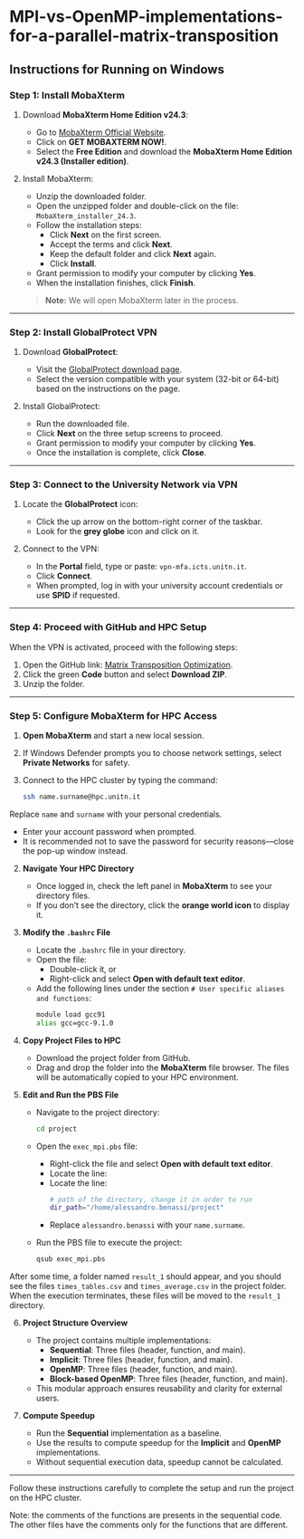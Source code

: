 # MPI-vs-OpenMP-implementations-for-a-parallel-matrix-transposition

## Instructions for Running on Windows

### Step 1: Install MobaXterm

1. Download **MobaXterm Home Edition v24.3**:
   - Go to [MobaXterm Official Website](https://mobaxterm.mobatek.net/).
   - Click on **GET MOBAXTERM NOW!**.
   - Select the **Free Edition** and download the **MobaXterm Home Edition v24.3 (Installer edition)**.

2. Install MobaXterm:
   - Unzip the downloaded folder.
   - Open the unzipped folder and double-click on the file: `MobaXterm_installer_24.3`.
   - Follow the installation steps:
     - Click **Next** on the first screen.
     - Accept the terms and click **Next**.
     - Keep the default folder and click **Next** again.
     - Click **Install**.
   - Grant permission to modify your computer by clicking **Yes**.
   - When the installation finishes, click **Finish**.

   > **Note:** We will open MobaXterm later in the process.

---

### Step 2: Install GlobalProtect VPN

1. Download **GlobalProtect**:
   - Visit the [GlobalProtect download page](https://vpn.youruniversitydomain.com/).
   - Select the version compatible with your system (32-bit or 64-bit) based on the instructions on the page.

2. Install GlobalProtect:
   - Run the downloaded file.
   - Click **Next** on the three setup screens to proceed.
   - Grant permission to modify your computer by clicking **Yes**.
   - Once the installation is complete, click **Close**.

---

### Step 3: Connect to the University Network via VPN

1. Locate the **GlobalProtect** icon:
   - Click the up arrow on the bottom-right corner of the taskbar.
   - Look for the **grey globe** icon and click on it.

2. Connect to the VPN:
   - In the **Portal** field, type or paste: `vpn-mfa.icts.unitn.it`.
   - Click **Connect**.
   - When prompted, log in with your university account credentials or use **SPID** if requested.

---

### Step 4: Proceed with GitHub and HPC Setup

When the VPN is activated, proceed with the following steps:

1. Open the GitHub link: [Matrix Transposition Optimization](https://github.com/ale-bena/Matrix-Transposition-Optimization.git).
2. Click the green **Code** button and select **Download ZIP**.
3. Unzip the folder.

---

### Step 5: Configure MobaXterm for HPC Access

1. **Open MobaXterm** and start a new local session.
2. If Windows Defender prompts you to choose network settings, select **Private Networks** for safety.

3. Connect to the HPC cluster by typing the command:
   ```bash
   ssh name.surname@hpc.unitn.it
 Replace `name` and `surname` with your personal credentials.
   - Enter your account password when prompted.
   - It is recommended not to save the password for security reasons—close the pop-up window instead.

2. **Navigate Your HPC Directory**
   - Once logged in, check the left panel in **MobaXterm** to see your directory files.
   - If you don’t see the directory, click the **orange world icon** to display it.

3. **Modify the `.bashrc` File**
   - Locate the `.bashrc` file in your directory.
   - Open the file:
     - Double-click it, or
     - Right-click and select **Open with default text editor**.
   - Add the following lines under the section `# User specific aliases and functions`:
     ```bash
     module load gcc91
     alias gcc=gcc-9.1.0
     ```

4. **Copy Project Files to HPC**
   - Download the project folder from GitHub.
   - Drag and drop the folder into the **MobaXterm** file browser. The files will be automatically copied to your HPC environment.

5. **Edit and Run the PBS File**
   - Navigate to the project directory:
     ```bash
     cd project
     ```
   - Open the `exec_mpi.pbs` file:
     - Right-click the file and select **Open with default text editor**.
     - Locate the line:
     - Locate the line:
       ```bash
       # path of the directory, change it in order to run
       dir_path="/home/alessandro.benassi/project"
       ```
     - Replace `alessandro.benassi` with your `name.surname`.

   - Run the PBS file to execute the project:
     ```bash
     qsub exec_mpi.pbs
     ```
After some time, a folder named `result_1` should appear, and you should see the files `times_tables.csv` and `times_average.csv` in the project folder. When the execution terminates, these files will be moved to the `result_1` directory.

6. **Project Structure Overview**
   - The project contains multiple implementations:
     - **Sequential**: Three files (header, function, and main).
     - **Implicit**: Three files (header, function, and main).
     - **OpenMP**: Three files (header, function, and main).
     - **Block-based OpenMP**: Three files (header, function, and main).
   - This modular approach ensures reusability and clarity for external users.

7. **Compute Speedup**
   - Run the **Sequential** implementation as a baseline.
   - Use the results to compute speedup for the **Implicit** and **OpenMP** implementations.
   - Without sequential execution data, speedup cannot be calculated.

---

Follow these instructions carefully to complete the setup and run the project on the HPC cluster.

Note: the comments of the functions are presents in the sequential code. The other files have the comments only for the functions that are different.

